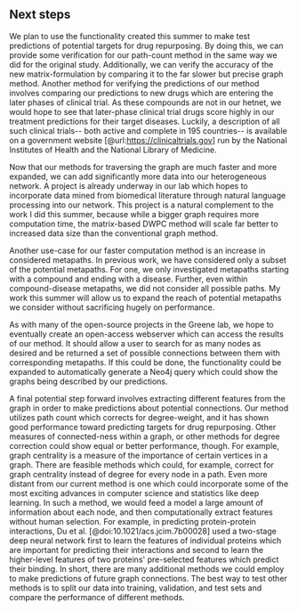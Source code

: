 ## Next steps

We plan to use the functionality created this summer to make test predictions of potential targets for drug repurposing.
By doing this, we can provide some verification for our path-count method in the same way we did for the original study.
Additionally, we can verify the accuracy of the new matrix-formulation by comparing it to the far slower but precise graph method.
Another method for verifying the predictions of our method involves comparing our predictions to new drugs which are entering the later phases of clinical trial.
As these compounds are not in our hetnet, we would hope to see that later-phase clinical trial drugs score highly in our treatment predictions for their target diseases.
Luckily, a description of all such clinical trials-- both active and complete in 195 countries-- is available on a government website [@url:https://clinicaltrials.gov] run by the National Institutes of Health and the National Library of Medicine.

Now that our methods for traversing the graph are much faster and more expanded, we can add significantly more data into our heterogeneous network.
A project is already underway in our lab which hopes to incorporate data mined from biomedical literature through natural language processing into our network.
This project is a natural complement to the work I did this summer, because while a bigger graph requires more computation time, the matrix-based DWPC method will scale far better to increased data size than the conventional graph method.

Another use-case for our faster computation method is an increase in considered metapaths.
In previous work, we have considered only a subset of the potential metapaths.
For one, we only investigated metapaths starting with a compound and ending with a disease.
Further, even within compound-disease metapaths, we did not consider all possible paths.
My work this summer will allow us to expand the reach of potential metapaths we consider without sacrificing hugely on performance.

As with many of the open-source projects in the Greene lab, we hope to eventually create an open-access webserver which can access the results of our method.
It should allow a user to search for as many nodes as desired and be returned a set of possible connections between them with corresponding metapaths.
If this could be done, the functionality could be expanded to automatically generate a Neo4j query which could show the graphs being described by our predictions.

A final potential step forward involves extracting different features from the graph in order to make predictions about potential connections.
Our method utilizes path count which corrects for degree-weight, and it has shown good performance toward predicting targets for drug repurposing.
Other measures of connected-ness within a graph, or other methods for degree correction could show equal or better performance, though.
For example, graph centrality is a measure of the importance of certain vertices in a graph.
There are feasible methods which could, for example, correct for graph centrality instead of degree for every node in a path.
Even more distant from our current method is one which could incorporate some of the most exciting advances in computer science and statistics like deep learning.
In such a method, we would feed a model a large amount of information about each node, and then computationally extract features without human selection.
For example, in predicting protein-protein interactions, Du et al. [@doi:10.1021/acs.jcim.7b00028] used a two-stage deep neural network first to learn the features of individual proteins which are important for predicting their interactions and second to learn the higher-level features of two proteins' pre-selected features which predict their binding.
In short, there are many additional methods we could employ to make predictions of future graph connections.
The best way to test other methods is to split our data into training, validation, and test sets and compare the performance of different methods.
